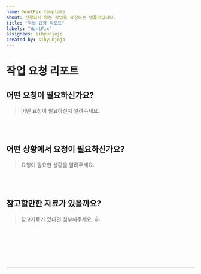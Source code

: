 ```yaml
---
name: WontFix template
about: 진행되지 않는 작업을 요청하는 템플릿입니다.
title: "작업 요청 리포트"
labels: "WontFix"
assignees: sihyunjojo
created by: sihyunjojo
---
```


# 작업 요청 리포트

## 어떤 요청이 필요하신가요?
> 어떤 요청이 필요하신지 알려주세요. 
<!-- 아래 작성 -->



<br><br>
## 어떤 상황에서 요청이 필요하신가요?
> 요청이 필요한 상황을 알려주세요.
<!-- 아래 작성 -->



<br><br>
## 참고할만한 자료가 있을까요?
> 참고자료가 있다면 첨부해주세요. 👍
<!-- 아래 작성 -->



<br><br><br><br><br>
<hr>

